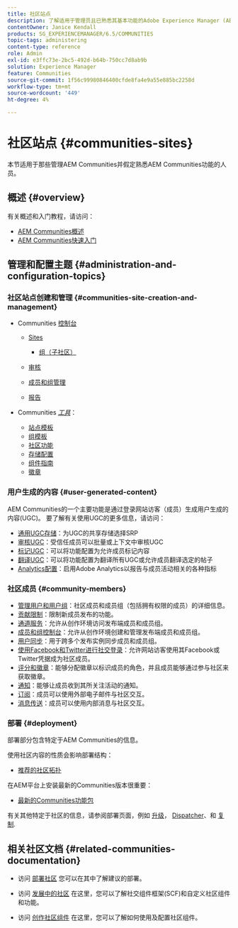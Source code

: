 ```yaml
---
title: 社区站点
description: 了解适用于管理员且已熟悉其基本功能的Adobe Experience Manager (AEM)社区的基础知识。
contentOwner: Janice Kendall
products: SG_EXPERIENCEMANAGER/6.5/COMMUNITIES
topic-tags: administering
content-type: reference
role: Admin
exl-id: e3ffc73e-2bc5-492d-b64b-750cc7d8ab9b
solution: Experience Manager
feature: Communities
source-git-commit: 1f56c99980846400cfde8fa4e9a55e885bc2258d
workflow-type: tm+mt
source-wordcount: '449'
ht-degree: 4%

---
```


# 社区站点 {#communities-sites}

本节适用于那些管理AEM Communities并假定熟悉AEM Communities功能的人员。

## 概述 {#overview}

有关概述和入门教程，请访问：

* [AEM Communities概述](overview.md)
* [AEM Communities快速入门](getting-started.md)

## 管理和配置主题 {#administration-and-configuration-topics}

### 社区站点创建和管理 {#communities-site-creation-and-management}

* Communities [控制台](consoles.md)

   * [Sites](sites-console.md)

      * [组（子社区）](groups.md)

   * [审核](moderation.md)
   * [成员和组管理](members.md)
   * [报告](reports.md)

* Communities [*工具*](tools.md)：

   * [站点模板](sites.md)
   * [组模板](tools-groups.md)
   * [社区功能](functions.md)
   * [存储配置](srp-config.md)
   * [组件指南](components-guide.md)
   * [徽章](badges.md)


### 用户生成的内容 {#user-generated-content}

AEM Communities的一个主要功能是通过登录网站访客（成员）生成用户生成的内容(UGC)。 要了解有关使用UGC的更多信息，请访问：

* [通用UGC存储](working-with-srp.md)：为UGC的共享存储选择SRP
* [审核UGC](moderate-ugc.md)：受信任成员可以批量或上下文中审核UGC
* [标记UGC](tag-ugc.md)：可以将功能配置为允许成员标记内容
* [翻译UGC](translate-ugc.md)：可以将功能配置为翻译所有UGC或允许成员翻译选定的帖子
* [Analytics配置](analytics.md)：启用Adobe Analytics以报告与成员活动相关的各种指标

### 社区成员 {#community-members}

* [管理用户和用户组](users.md)：社区成员和成员组（包括拥有权限的成员）的详细信息。
* [贡献限制](limits.md)：限制新成员发布的功能。
* [通道服务](deploy-communities.md#tunnel-service-on-author)：允许从创作环境访问发布端成员和成员组。
* [成员和组控制台](members.md)：允许从创作环境创建和管理发布端成员和成员组。
* [用户同步](sync.md)：用于跨多个发布实例同步成员和成员组。
* [使用Facebook和Twitter进行社交登录](social-login.md)：允许网站访客使用其Facebook或Twitter凭据成为社区成员。
* [评分和徽章](implementing-scoring.md)：能够分配徽章以标识成员的角色，并且成员能够通过参与社区来获取徽章。
* [通知](notifications.md)：能够让成员收到其所关注活动的通知。
* [订阅](subscriptions.md)：成员可以使用外部电子邮件与社区交互。
* [消息传送](messaging.md)：成员可以使用内部消息与社区交互。

### 部署 {#deployment}

部署部分包含特定于AEM Communities的信息。

使用社区内容的性质会影响部署结构：

* [推荐的社区拓扑](topologies.md)

在AEM平台上安装最新的Communities版本很重要：

* [最新的Communities功能包](deploy-communities.md#latestfeaturepack)

有关其他特定于社区的信息，请参阅部署页面，例如 [升级](upgrade.md)， [Dispatcher](dispatcher.md)、和 [复制](deploy-communities.md#replication-agents-on-author).

## 相关社区文档 {#related-communities-documentation}

* 访问 [部署社区](deploy-communities.md) 您可以在其中了解建议的部署。

* 访问 [发展中的社区](communities.md) 在这里，您可以了解社交组件框架(SCF)和自定义社区组件和功能。

* 访问 [创作社区组件](author-communities.md) 在这里，您可以了解如何使用及配置社区组件。
